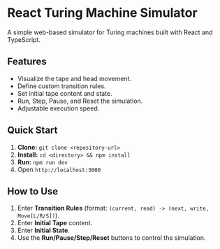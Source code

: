 # React Turing Machine Simulator

A simple web-based simulator for Turing machines built with React and TypeScript.

## Features

*   Visualize the tape and head movement.
*   Define custom transition rules.
*   Set initial tape content and state.
*   Run, Step, Pause, and Reset the simulation.
*   Adjustable execution speed.

## Quick Start

1.  **Clone:** `git clone <repository-url>`
2.  **Install:** `cd <directory> && npm install`
3.  **Run:** `npm run dev`
4.  Open `http://localhost:3000`

## How to Use

1.  Enter **Transition Rules** (format: `(current, read) -> (next, write, Move[L/R/S])`).
2.  Enter **Initial Tape** content.
3.  Enter **Initial State**.
4.  Use the **Run/Pause/Step/Reset** buttons to control the simulation.